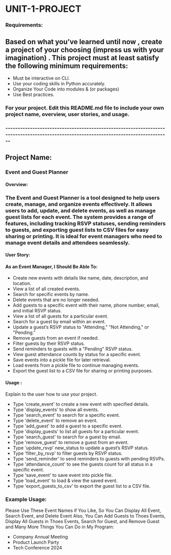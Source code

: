 # UNIT-1-PROJECT


### Requirements:
## Based on what you’ve learned until now , create a project of your choosing (impress us with your imagination) . This project must at least satisfy the following minimum requirements:

- Must be interactive on CLI.
- Use your coding skills in Python accurately.
- Organize Your Code into modules & (or packages)
- Use Best practices.

### For your project. Edit this README.md file to include your own project name,  overview, user stories, and usage. 

### ------------------------------------------------------------------------------------------------------------------------------------


## Project Name:
### Event and Guest Planner 




#### Overview:
### The Event and Guest Planner is a tool designed to help users create, manage, and organize events effectively. It allows users to add, update, and delete events, as well as manage guest lists for each event. The system provides a range of features, including tracking RSVP statuses, sending reminders to guests, and exporting guest lists to CSV files for easy sharing or printing. It is ideal for event managers who need to manage event details and attendees seamlessly. 




#### User Story:
#### As an Event Manager, I Should Be Able To:
 - Create new events with details like name, date, description, and location.
 - View a list of all created events.
 - Search for specific events by name.
 - Delete events that are no longer needed.
 - Add guests to a specific event with their name, phone number, email, and initial RSVP status.
 - View a list of all guests for a particular event.
 - Search for a guest by email within an event.
 - Update a guest’s RSVP status to "Attending," "Not Attending," or "Pending."
 - Remove guests from an event if needed.
 - Filter guests by their RSVP status.
 - Send reminders to guests with a "Pending" RSVP status.
 - View guest attendance counts by status for a specific event.
 - Save events into a pickle file for later retrieval.
 - Load events from a pickle file to continue managing events.
 - Export the guest list to a CSV file for sharing or printing purposes.




#### Usage :
 Explain to the user how to use your project. 
 - Type 'create_event' to create a new event with specified details.
 - Type 'display_events' to show all events.
 - Type 'search_event' to search for a specific event.
 - Type 'delete_event' to remove an event.
 - Type 'add_guest' to add a guest to a specific event.
 - Type 'display_guests' to list all guests for a particular event.
 - Type 'search_guest' to search for a guest by email.
 - Type 'remove_guest' to remove a guest from an event.
 - Type 'update_rsvp' new_status to update a guest’s RSVP status.
 - Type 'filter_by_rsvp' to filter guests by RSVP status.
 - Type 'send_reminder' to send reminders to guests with pending RSVPs.
 - Type 'attendance_count' to see the guests count for all status in a specific event.
 - Type 'save_event' to save event into pickle file.
 - Type 'load_event' to load & view the saved event.
 - Type 'export_guests_to_csv' to export the guest list to a CSV file.




### Example Usage:
 Please Use These Event Names if You Like, So You Can Display All Event, Search Event, and Delete Event
 Also, You Can Add Guests to Thoes Events, Display All Guests in Thoes Events, Search for Guest, and Remove Guest
 and Many More Things You Can Do in My Program:
 - Company Annual Meeting
 - Product Launch Party
 - Tech Conference 2024


